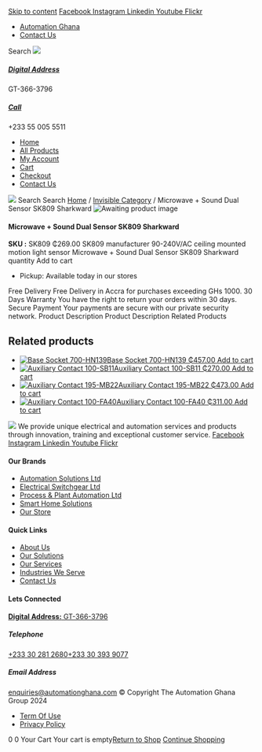 [Skip to content](https://store.automationghana.com/product/microwave-sound-dual-sensor-sk809-sharkward/#content)
[ Facebook ](https://www.facebook.com/automationgh/) [ Instagram ](https://www.instagram.com/automationgh/) [ Linkedin ](https://www.linkedin.com/company/the-automation-ghana-limited/) [ Youtube ](https://www.youtube.com/channel/UCurrRDUSm5oIW39VXjn1u0w) [ Flickr ](https://www.flickr.com/photos/181794037@N07/)
  * [ Automation Ghana ](https://automationghana.com)
  * [ Contact Us ](https://store.automationghana.com/contact/)


Search
[ ![](https://store.automationghana.com/wp-content/uploads/2024/04/Website-TAGG-Logo-BLUE.png) ](https://store.automationghana.com/)
[ ](https://maps.app.goo.gl/m4xeaagWCNbLk4jM6)
#####  [ Digital Address ](https://maps.app.goo.gl/m4xeaagWCNbLk4jM6)
GT-366-3796 
[ ](tel:+233550055511)
#####  [ Call ](tel:+233550055511)
+233 55 005 5511 
  * [Home](https://store.automationghana.com/)
  * [All Products](https://store.automationghana.com/shop/)
  * [My Account](https://store.automationghana.com/my-account/)
  * [Cart](https://store.automationghana.com/cart/)
  * [Checkout](https://store.automationghana.com/checkout/)
  * [Contact Us](https://store.automationghana.com/contact/)


[![](https://store.automationghana.com/wp-content/uploads/2024/04/AutomationGhana_logo_white.png)](https://store.automationghana.com)
Search
Search
[Home](https://store.automationghana.com) / [Invisible Category](https://store.automationghana.com/product-category/invisible-category/) / Microwave + Sound Dual Sensor SK809 Sharkward
![Awaiting product image](https://store.automationghana.com/wp-content/uploads/woocommerce-placeholder-600x600.png)
####  Microwave + Sound Dual Sensor SK809 Sharkward 
**SKU :** SK809 
₵269.00
SK809 manufacturer 90-240V/AC ceiling mounted motion light sensor
Microwave + Sound Dual Sensor SK809 Sharkward quantity
Add to cart
  * Pickup: Available today in our stores


Free Delivery 
Free Delivery in Accra for purchases exceeding GHs 1000. 
30 Days Warranty 
You have the right to return your orders within 30 days. 
Secure Payment 
Your payments are secure with our private security network. 
Product Description
Product Description
Related Products 
## Related products
  * [![Base Socket 700-HN139](https://store.automationghana.com/wp-content/uploads/2020/12/700-HN139.jpg)Base Socket 700-HN139 ₵457.00 ](https://store.automationghana.com/product/base-socket-700-hn139/)
[Add to cart](https://store.automationghana.com/product/microwave-sound-dual-sensor-sk809-sharkward/?add-to-cart=2971)
  * [![Auxiliary Contact 100-SB11](https://store.automationghana.com/wp-content/uploads/2020/11/Allen-Bradley-100S-300x300.jpg)Auxiliary Contact 100-SB11 ₵270.00 ](https://store.automationghana.com/product/auxiliary-contact-100-sb11/)
[Add to cart](https://store.automationghana.com/product/microwave-sound-dual-sensor-sk809-sharkward/?add-to-cart=2954)
  * [![Auxiliary Contact 195-MB22](https://store.automationghana.com/wp-content/uploads/2020/11/A-B-300x300.jpg)Auxiliary Contact 195-MB22 ₵473.00 ](https://store.automationghana.com/product/auxiliary-contact-195-mb22/)
[Add to cart](https://store.automationghana.com/product/microwave-sound-dual-sensor-sk809-sharkward/?add-to-cart=2948)
  * [![Auxiliary Contact 100-FA40](https://store.automationghana.com/wp-content/uploads/2020/11/100-FA40.jpg)Auxiliary Contact 100-FA40 ₵311.00 ](https://store.automationghana.com/product/auxiliary-contact-100-fa40-rockwell/)
[Add to cart](https://store.automationghana.com/product/microwave-sound-dual-sensor-sk809-sharkward/?add-to-cart=2939)


![](https://store.automationghana.com/wp-content/uploads/2024/04/AutomationGhana_logo_white.png)
We provide unique electrical and automation services and products through innovation, training and exceptional customer service.
[ Facebook ](https://www.facebook.com/automationgh/) [ Instagram ](https://www.instagram.com/automationgh/) [ Linkedin ](https://www.linkedin.com/company/the-automation-ghana-limited/) [ Youtube ](https://www.youtube.com/channel/UCurrRDUSm5oIW39VXjn1u0w) [ Flickr ](https://www.flickr.com/photos/181794037@N07/)
#### Our Brands
  * [ Automation Solutions Ltd ](https://store.automationghana.com/product/microwave-sound-dual-sensor-sk809-sharkward/)
  * [ Electrical Switchgear Ltd ](https://store.automationghana.com/product/microwave-sound-dual-sensor-sk809-sharkward/)
  * [ Process & Plant Automation Ltd ](https://store.automationghana.com/product/microwave-sound-dual-sensor-sk809-sharkward/)
  * [ Smart Home Solutions ](https://store.automationghana.com/product/microwave-sound-dual-sensor-sk809-sharkward/)
  * [ Our Store ](https://store.automationghana.com/product/microwave-sound-dual-sensor-sk809-sharkward/)


#### Quick Links
  * [ About Us ](https://store.automationghana.com/product/microwave-sound-dual-sensor-sk809-sharkward/)
  * [ Our Solutions ](https://store.automationghana.com/product/microwave-sound-dual-sensor-sk809-sharkward/)
  * [ Our Services ](https://store.automationghana.com/product/microwave-sound-dual-sensor-sk809-sharkward/)
  * [ Industries We Serve ](https://store.automationghana.com/product/microwave-sound-dual-sensor-sk809-sharkward/)
  * [ Contact Us ](https://store.automationghana.com/product/microwave-sound-dual-sensor-sk809-sharkward/)


#### Lets Connected
[**Digital Address:** GT-366-3796](https://maps.app.goo.gl/m4xeaagWCNbLk4jM6)
#####  Telephone 
[ +233 30 281 2680](tel:+233302812680)[+233 30 393 9077](https://store.automationghana.com/product/microwave-sound-dual-sensor-sk809-sharkward/+233303939077)
#####  Email Address 
enquiries@automationghana.com 
© Copyright The Automation Ghana Group 2024
  * [ Term Of Use ](https://store.automationghana.com/product/microwave-sound-dual-sensor-sk809-sharkward/)
  * [ Privacy Policy ](https://store.automationghana.com/product/microwave-sound-dual-sensor-sk809-sharkward/)


0
0
Your Cart
Your cart is empty[Return to Shop](https://store.automationghana.com/shop/)
[Continue Shopping](https://store.automationghana.com/product/microwave-sound-dual-sensor-sk809-sharkward/)
